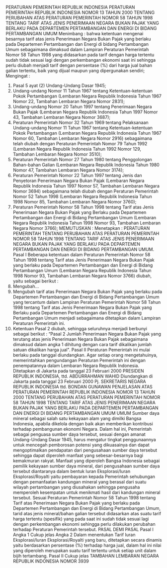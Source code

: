  PERATURAN PEMERINTAH REPUBLIK INDONESIA PERATURAN PEMERINTAH REPUBLIK INDONESIA NOMOR 13 TAHUN 2000 TENTANG PERUBAHAN ATAS PERATURAN PEMERINTAH NOMOR 58 TAHUN 1998 TENTANG TARIF ATAS JENIS PENERIMAAN NEGARA BUKAN PAJAK YANG BERLAKU PADA DEPARTEMEN PERTAMBANGAN DAN ENERGI DI BIDANG PERTAMBANGAN UMUM
Menimbang :
 bahwa ketentuan mengenai besarnya tarif atas jenis Penerimaan Negara Bukan Pajak yang berlaku pada Departemen Pertambangan dan Energi di bidang Pertambangan Umum sebagaimana dimaksud dalam Lampiran Peraturan Pemerintah Nomor 58 Tahun 1998 yang didasarkan pada tarif dengan harga tertentu sudah tidak sesuai lagi dengan perkembangan ekonomi saat ini sehingga perlu diubah menjadi tarif dengan persentase (%) dari harga jual bahan galian tertentu, baik yang dijual maupun yang dipergunakan sendiri;
Mengingat :

1. Pasal 5 ayat (2) Undang-Undang Dasar 1945;
2. Undang-undang Nomor 11 Tahun 1967 tentang Ketentuan-ketentuan Pokok Pertambangan (Lembaran Negara Republik Indonesia Tahun 1967 Nomor 22, Tambahan Lembaran Negara Nomor 2831);
3. Undang-undang Nomor 20 Tahun 1997 tentang Penerimaan Negara Bukan Pajak (Lembaran Negara Republik Indonesia Tahun 1997 Nomor 43, Tambahan Lembaran Negara Nomor 3687);
4. Peraturan Pemerintah Nomor 32 Tahun 1969 tentang Pelaksanaan Undang-undang Nomor 11 Tahun 1967 tentang Ketentuan-ketentuan Pokok Pertambangan (Lembaran Negara Republik Indonesia Tahun 1967 Nomor 60, Tambahan Lembaran Negara Nomor 2916) sebagaimana telah diubah dengan Peraturan Pemerintah Nomor 79 Tahun 1992 (Lembaran Negara Republik Indonesia Tahun 1992 Nomor 129, Tambahan Lembaran Negara Nomor 3510);
5. Peraturan Pemerintah Nomor 27 Tahun 1980 tentang Penggolongan Bahan-bahan Galian (Lembaran Negara Republik Indonesia Tahun 1980 Nomor 47, Tambahan Lembaran Negara Nomor 3174);
6. Peraturan Pemerintah Nomor 22 Tahun 1997 tentang Jenis dan Penyetoran Penerimaan Negara Bukan Pajak (Lembaran Negara Republik Indonesia Tahun 1997 Nomor 57, Tambahan Lembaran Negara Nomor 3694) sebagaimana telah diubah dengan Peraturan Pemerintah Nomor 52 Tahun 1998 (Lembaran Negara Republik Indonesia Tahun 1998 Nomor 85, Tambahan Lembaran Negara Nomor 3760);
7. Peraturan Pemerintah Nomor 58 Tahun 1998 tentang Tarif atas Jenis Penerimaan Negara Bukan Pajak yang Berlaku pada Departemen Pertambangan dan Energi di Bidang Pertambangan Umum (Lembaran Negara Republik Indonesia Tahun 1998 Nomor 93, Tambahan Lembaran Negara Nomor 3766);
MEMUTUSKAN :
 Menetapkan : PERATURAN PEMERINTAH TENTANG PERUBAHAN ATAS PERATURAN PEMERINTAH NOMOR 58 TAHUN 1998 TENTANG TARIF ATAS JENIS PENERIMAAN NEGARA BUKAN PAJAK YANG BERLAKU PADA DEPARTEMEN PERTAMBANGAN DAN ENERGI DI BIDANG PERTAMBANGAN UMUM.
Pasal I
Beberapa ketentuan dalam Peraturan Pemerintah Nomor 58 Tahun 1998 tentang Tarif atas Jenis Penerimaan Negara Bukan Pajak yang berlaku pada Departemen Pertambangan dan Energi di Bidang Pertambangan Umum (Lembaran Negara Republik Indonesia Tahun 1998 Nomor 93, Tambahan Lembaran Negara Nomor 3766) diubah, yaitu sebagai berikut :
1. Mengubah...
1. Mengubah tarif atas Penerimaan Negara Bukan Pajak yang berlaku pada Departemen Pertambangan dan Energi di Bidang Pertambangan Umum yang tercantum dalam Lampiran Peraturan Pemerintah Nomor 58 Tahun 1998 tentang Tarif atas Jenis Penerimaan Negara Bukan Pajak yang Berlaku pada Departemen Pertambangan dan Energi di Bidang Pertambangan Umum menjadi sebagaimana ditetapkan dalam Lampiran Peraturan Pemerintah ini.
2. Ketentuan Pasal 2 diubah, sehingga seluruhnya menjadi berbunyi sebagai berikut : “Pasal 2 Jumlah Penerimaan Negara Bukan Pajak yang terutang atas jenis Penerimaan Negara Bukan Pajak sebagaimana dimaksud dalam angka 1 dihitung dengan cara tarif dikalikan jumlah satuan dikalikan harga jual".
Pasal II
Peraturan Pemerintah ini mulai berlaku pada tanggal diundangkan. Agar setiap orang mengetahuinya, memerintahkan pengundangan Peraturan Pemerintah ini dengan penempatannya dalam Lembaran Negara Republik Indonesia. Ditetapkan di Jakarta pada tanggal 23 Februari 2000 PRESIDEN REPUBLIK INDONESIA, ttd. ABDURRAHMAN WAHID Diundangkan di Jakarta pada tanggal 23 Februari 2000 Pj. SEKRETARIS NEGARA REPUBLIK INDONESIA ttd. BONDAN GUNAWAN PENJELASAN ATAS PERATURAN PEMERINTAH REPUBLIK INDONESIA NOMOR 13 TAHUN 2000 TENTANG PERUBAHAN ATAS PERATURAN PEMERINTAH NOMOR 58 TAHUN 1998 TENTANG TARIF ATAS JENIS PENERIMAAN NEGARA BUKAN PAJAK YANG BERLAKU PADA DEPARTEMEN PERTAMBANGAN DAN ENERGI DI BIDANG PERTAMBANGAN UMUM UMUM Sumber daya mineral sebagai salah satu kekayaan alam yang dimilki Bangsa Indonesia, apabila dikelola dengan baik akan memberikan kontribusi terhadap pembangunan ekonomi Negara. Dalam hal ini, Pemerintah sebagai penguasa sumber daya tersebut, sesuai dengan amanat Undang-Undang Dasar 1945, harus mengatur tingkat penggunaannya untuk mencegah pemborosan potensi yang dikuasainya dan dapat mengoptimalkan pendapatan dari pengusahaan sumber daya tersebut sehingga dapat diperoleh manfaat yang sebesar-besarnya bagi kemakmuran rakyat. Manfaat yang diperoleh Bangsa Indonesia sebagai pemilik kekayaan sumber daya mineral, dari pengusahaan sumber daya tersebut diantaranya dalam bentuk Iuran Eksplorasi/Iuran Eksplorasi/Royalti yaitu pembayaran kepada Pemerintah sehubungan dengan pemanfaatan kandungan mineral yang berasal dari suatu wilayah pertambangan yang diusahakan sehingga pengusaha memperoleh kesempatan untuk menikmati hasil dari kandungan mineral tersebut. Sesuai Peraturan Pemerintah Nomor 58 Tahun 1998 tentang Tarif atas Penerimaan Negara Bukan Pajak yang berlaku pada Departemen Pertambangan dan Energi di Bidang Pertambangan Umum, tarid atas jenis mineral/bahan galian tersebut didasarkan atas suatu tarif harga tertentu (spesifik) yang pada saat ini sudah tidak sesuai lagi dengan perkembangan ekonomi sehingga perlu dilakukan perubahan terhadap Peraturan Pemerintah tersebut. PASAL DEMI PASAL
Pasal I
Angka 1 Cukup jelas Angka 2 Dalam menentukan Tarif Iuran Eksplorasi/Iuran Eksplorasi/Royalti yang baru, ditetapkan secara dinamis yaitu berdasarkan persentase (%) terhadap harga jual, dalam hal ini nilai yang diperoleh merupakan suatu tarif tertentu untuk setiap unit dalam bijih tertambang.
Pasal II
Cukup jelas TAMBAHAN LEMBARAN NEGARA REPUBLIK INDONESIA NOMOR 3939